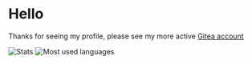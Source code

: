 # Hello

Thanks for seeing my profile, please see my more active [Gitea account](https://gitea.com/thisago)

![Stats](https://github-readme-stats.vercel.app/api?username=thisago&show_icons=true&theme=dark)
![Most used languages](https://github-readme-stats.vercel.app/api/top-langs/?username=thisago&theme=dark)
